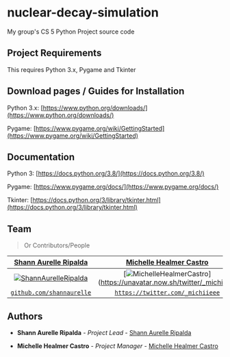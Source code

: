 # nuclear-decay-simulation
My group's CS 5 Python Project source code



## Project Requirements 
This requires Python 3.x, Pygame and Tkinter


## Download pages / Guides for Installation

Python 3.x: [https://www.python.org/downloads/](https://www.python.org/downloads/)

Pygame: [https://www.pygame.org/wiki/GettingStarted](https://www.pygame.org/wiki/GettingStarted)


## Documentation
Python 3: [https://docs.python.org/3.8/](https://docs.python.org/3.8/)

Pygame: [https://www.pygame.org/docs/](https://www.pygame.org/docs/)

Tkinter: [https://docs.python.org/3/library/tkinter.html](https://docs.python.org/3/library/tkinter.html)


## Team

> Or Contributors/People

| <a href="https://github.com/shannaurelle" target="_blank">**Shann Aurelle Ripalda**</a> | <a href="https://twitter.com/_michiieee" target="_blank">**Michelle Healmer Castro**</a> 
| :---: |:---:| 
| [![ShannAurelleRipalda](https://avatars0.githubusercontent.com/u/33728609?v=4&s=200)](https://avatars0.githubusercontent.com/u/33728609?v=4)    | [![MichelleHealmerCastro](https://unavatar.now.sh/twitter/_michiieee)](https://unavatar.now.sh/twitter/_michiieee | width=200) | 
| <a href="https://github.com/shannaurelle" target="_blank">`github.com/shannaurelle`</a> | <a href="https://twitter.com/_michiieee" target="_blank">`https://twitter.com/_michiieee`</a> |


## Authors

* **Shann Aurelle Ripalda** - *Project Lead* - [Shann Aurelle Ripalda](https://github.com/shannaurelle)

* **Michelle Healmer Castro** - *Project Manager* - [Michelle Healmer Castro](https://twitter.com/_michiieee)

